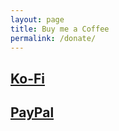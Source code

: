 ```yaml
---
layout: page
title: Buy me a Coffee
permalink: /donate/
---
```


## [Ko-Fi](https://ko-fi.com/hary309)

## [PayPal](https://paypal.me/PiotrKrupa)
